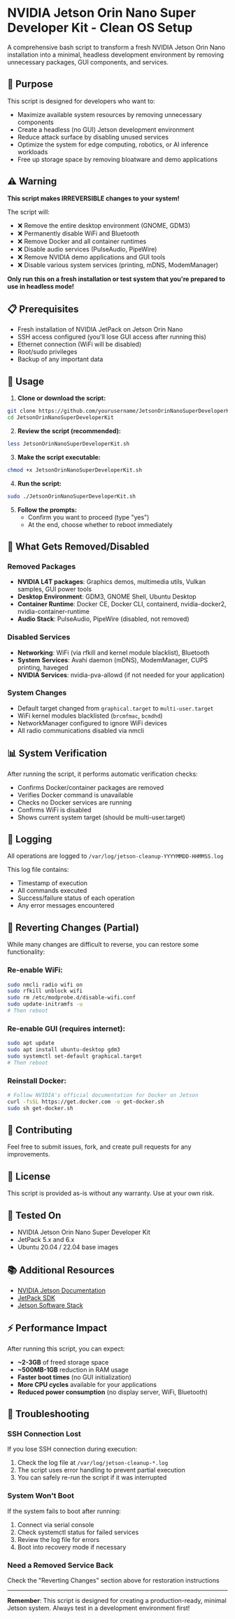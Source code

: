 # NVIDIA Jetson Orin Nano Super Developer Kit - Clean OS Setup

A comprehensive bash script to transform a fresh NVIDIA Jetson Orin Nano installation into a minimal, headless development environment by removing unnecessary packages, GUI components, and services.

## 🎯 Purpose

This script is designed for developers who want to:
- Maximize available system resources by removing unnecessary components
- Create a headless (no GUI) Jetson development environment
- Reduce attack surface by disabling unused services
- Optimize the system for edge computing, robotics, or AI inference workloads
- Free up storage space by removing bloatware and demo applications

## ⚠️ Warning

**This script makes IRREVERSIBLE changes to your system!**

The script will:
- ❌ Remove the entire desktop environment (GNOME, GDM3)
- ❌ Permanently disable WiFi and Bluetooth
- ❌ Remove Docker and all container runtimes
- ❌ Disable audio services (PulseAudio, PipeWire)
- ❌ Remove NVIDIA demo applications and GUI tools
- ❌ Disable various system services (printing, mDNS, ModemManager)

**Only run this on a fresh installation or test system that you're prepared to use in headless mode!**

## 📋 Prerequisites

- Fresh installation of NVIDIA JetPack on Jetson Orin Nano
- SSH access configured (you'll lose GUI access after running this)
- Ethernet connection (WiFi will be disabled)
- Root/sudo privileges
- Backup of any important data

## 🚀 Usage

1. **Clone or download the script:**
```bash
git clone https://github.com/yourusername/JetsonOrinNanoSuperDeveloperKit.git
cd JetsonOrinNanoSuperDeveloperKit
```

2. **Review the script (recommended):**
```bash
less JetsonOrinNanoSuperDeveloperKit.sh
```

3. **Make the script executable:**
```bash
chmod +x JetsonOrinNanoSuperDeveloperKit.sh
```

4. **Run the script:**
```bash
sudo ./JetsonOrinNanoSuperDeveloperKit.sh
```

5. **Follow the prompts:**
   - Confirm you want to proceed (type "yes")
   - At the end, choose whether to reboot immediately

## 📝 What Gets Removed/Disabled

### Removed Packages
- **NVIDIA L4T packages**: Graphics demos, multimedia utils, Vulkan samples, GUI power tools
- **Desktop Environment**: GDM3, GNOME Shell, Ubuntu Desktop
- **Container Runtime**: Docker CE, Docker CLI, containerd, nvidia-docker2, nvidia-container-runtime
- **Audio Stack**: PulseAudio, PipeWire (disabled, not removed)

### Disabled Services
- **Networking**: WiFi (via rfkill and kernel module blacklist), Bluetooth
- **System Services**: Avahi daemon (mDNS), ModemManager, CUPS printing, haveged
- **NVIDIA Services**: nvidia-pva-allowd (if not needed for your application)

### System Changes
- Default target changed from `graphical.target` to `multi-user.target`
- WiFi kernel modules blacklisted (`brcmfmac`, `bcmdhd`)
- NetworkManager configured to ignore WiFi devices
- All radio communications disabled via nmcli

## 📊 System Verification

After running the script, it performs automatic verification checks:
- Confirms Docker/container packages are removed
- Verifies Docker command is unavailable
- Checks no Docker services are running
- Confirms WiFi is disabled
- Shows current system target (should be multi-user.target)

## 📁 Logging

All operations are logged to `/var/log/jetson-cleanup-YYYYMMDD-HHMMSS.log`

This log file contains:
- Timestamp of execution
- All commands executed
- Success/failure status of each operation
- Any error messages encountered

## 🔄 Reverting Changes (Partial)

While many changes are difficult to reverse, you can restore some functionality:

### Re-enable WiFi:
```bash
sudo nmcli radio wifi on
sudo rfkill unblock wifi
sudo rm /etc/modprobe.d/disable-wifi.conf
sudo update-initramfs -u
# Then reboot
```

### Re-enable GUI (requires internet):
```bash
sudo apt update
sudo apt install ubuntu-desktop gdm3
sudo systemctl set-default graphical.target
# Then reboot
```

### Reinstall Docker:
```bash
# Follow NVIDIA's official documentation for Docker on Jetson
curl -fsSL https://get.docker.com -o get-docker.sh
sudo sh get-docker.sh
```

## 🤝 Contributing

Feel free to submit issues, fork, and create pull requests for any improvements.

## 📄 License

This script is provided as-is without any warranty. Use at your own risk.

## 🔧 Tested On

- NVIDIA Jetson Orin Nano Super Developer Kit
- JetPack 5.x and 6.x
- Ubuntu 20.04 / 22.04 base images

## 📚 Additional Resources

- [NVIDIA Jetson Documentation](https://docs.nvidia.com/jetson/)
- [JetPack SDK](https://developer.nvidia.com/embedded/jetpack)
- [Jetson Software Stack](https://developer.nvidia.com/embedded/develop/software)

## ⚡ Performance Impact

After running this script, you can expect:
- **~2-3GB** of freed storage space
- **~500MB-1GB** reduction in RAM usage
- **Faster boot times** (no GUI initialization)
- **More CPU cycles** available for your applications
- **Reduced power consumption** (no display server, WiFi, Bluetooth)

## 🐛 Troubleshooting

### SSH Connection Lost
If you lose SSH connection during execution:
1. Check the log file at `/var/log/jetson-cleanup-*.log`
2. The script uses error handling to prevent partial execution
3. You can safely re-run the script if it was interrupted

### System Won't Boot
If the system fails to boot after running:
1. Connect via serial console
2. Check systemctl status for failed services
3. Review the log file for errors
4. Boot into recovery mode if necessary

### Need a Removed Service Back
Check the "Reverting Changes" section above for restoration instructions

---

**Remember**: This script is designed for creating a production-ready, minimal Jetson system. Always test in a development environment first!